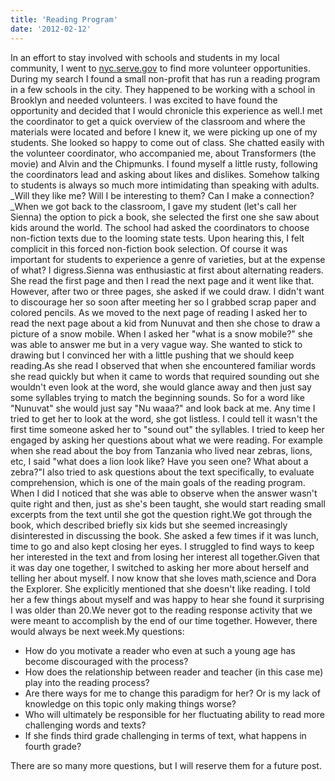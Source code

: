 ```yaml
---
title: 'Reading Program'
date: '2012-02-12'
---
```


In an effort to stay involved with schools and students in my local community, I went to [nyc.serve.gov](http://nyc.serve.gov/) to find more volunteer opportunities. During my search I found a small non-profit that has run a reading program in a few schools in the city. They happened to be working with a school in Brooklyn and needed volunteers. I was excited to have found the opportunity and decided that I would chronicle this experience as well.I met the coordinator to get a quick overview of the classroom and where the materials were located and before I knew it, we were picking up one of my students. She looked so happy to come out of class. She chatted easily with the volunteer coordinator, who accompanied me, about Transformers (the movie) and Alvin and the Chipmunks. I found myself a little rusty, following the coordinators lead and asking about likes and dislikes. Somehow talking to students is always so much more intimidating than speaking with adults. _Will they like me? Will I be interesting to them? Can I make a connection?_When we got back to the classroom, I gave my student (let's call her Sienna) the option to pick a book, she selected the first one she saw about kids around the world. The school had asked the coordinators to choose non-fiction texts due to the looming state tests. Upon hearing this, I felt complicit in this forced non-fiction book selection. Of course it was important for students to experience a genre of varieties, but at the expense of what? I digress.Sienna was enthusiastic at first about alternating readers. She read the first page and then I read the next page and it went like that. However, after two or three pages, she asked if we could draw. I didn't want to discourage her so soon after meeting her so I grabbed scrap paper and colored pencils. As we moved to the next page of reading I asked her to read the next page about a kid from Nunuvat and then she chose to draw a picture of a snow mobile. When I asked her "what is a snow mobile?" she was able to answer me but in a very vague way. She wanted to stick to drawing but I convinced her with a little pushing that we should keep reading.As she read I observed that when she encountered familiar words she read quickly but when it came to words that required sounding out she wouldn't even look at the word, she would glance away and then just say some syllables trying to match the beginning sounds. So for a word like "Nunuvat" she would just say "Nu waaa?" and look back at me. Any time I tried to get her to look at the word, she got listless. I could tell it wasn't the first time someone asked her to "sound out" the syllables. I tried to keep her engaged by asking her questions about what we were reading. For example when she read about the boy from Tanzania who lived near zebras, lions, etc, I said "what does a lion look like? Have you seen one? What about a zebra?"I also tried to ask questions about the text specifically, to evaluate comprehension, which is one of the main goals of the reading program. When I did I noticed that she was able to observe when the answer wasn't quite right and then, just as she's been taught, she would start reading small excerpts from the text until she got the question right.We got through the book, which described briefly six kids but she seemed increasingly disinterested in discussing the book. She asked a few times if it was lunch, time to go and also kept closing her eyes. I struggled to find ways to keep her interested in the text and from losing her interest all together.Given that it was day one together, I switched to asking her more about herself and telling her about myself. I now know that she loves math,science and Dora the Explorer. She explicitly mentioned that she doesn't like reading. I told her a few things about myself and was happy to hear she found it surprising I was older than 20.We never got to the reading response activity that we were meant to accomplish by the end of our time together. However, there would always be next week.My questions:

*   How do you motivate a reader who even at such a young age has become discouraged with the process?
*   How does the relationship between reader and teacher (in this case me) play into the reading process?
*   Are there ways for me to change this paradigm for her? Or is my lack of knowledge on this topic only making things worse?
*   Who will ultimately be responsible for her fluctuating ability to read more challenging words and texts?
*   If she finds third grade challenging in terms of text, what happens in fourth grade?

There are so many more questions, but I will reserve them for a future post.